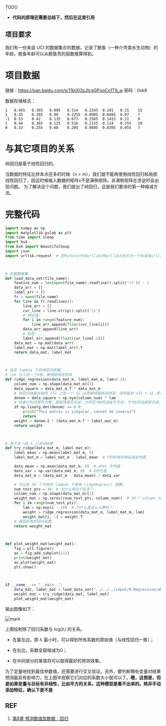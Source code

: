 

TODO

* **代码的原理还需要总结下，然后在这里引用**




## 项目要求


我们有一份来自 UCI 的数据集合的数据，记录了鲍鱼（一种介壳类水生动物）的年龄。鲍鱼年龄可以从鲍鱼壳的层数推算得到。


# 项目数据


链接：https://pan.baidu.com/s/11biXI3zJlcgGPoqCcfT9_w 密码：0sk8

数据存储格式：


```
1   0.455   0.365   0.095   0.514   0.2245  0.101   0.15    15
1   0.35    0.265   0.09    0.2255  0.0995  0.0485  0.07    7
-1  0.53    0.42    0.135   0.677   0.2565  0.1415  0.21    9
1   0.44    0.365   0.125   0.516   0.2155  0.114   0.155   10
0   0.33    0.255   0.08    0.205   0.0895  0.0395  0.055   7
```




# 与其它项目的关系


岭回归是基于线性回归的。

当数据的特征比样本点还多的时候（n > m），我们就不能再使用线性回归和局部线性回归了，因这时候输入数据的矩阵x不是满秩矩阵。非满秩矩阵在求逆时会出现问题。 为了解决这个问题，我们提出了岭回归，这是我们要讲的第一种缩减方法。


# 完整代码



```python
import numpy as np
import matplotlib.pylab as plt
from time import sleep
import bs4
from bs4 import BeautifulSoup
import json
import urllib.request  # 在Python3中将urllib2和urllib3合并为一个标准库urllib,其中的urllib2.urlopen更改为urllib.request.urlopen


​
# 加载数据集
def load_data_set(file_name):
    feature_num = len(open(file_name).readline().split('\t')) - 1
    data_arr = []
    label_arr = []
    fr = open(file_name)
    for line in fr.readlines():
        line_arr = []
        cur_line = line.strip().split('\t')
        # 特征值
        for i in range(feature_num):
            line_arr.append(float(cur_line[i]))
        data_arr.append(line_arr)
        # 标签
        label_arr.append(float(cur_line[-1]))
    data_mat = np.mat(data_arr)
    label_mat = np.mat(label_arr).T
    return data_mat, label_mat


​
# 给定 lambda 下的岭回归求解。
# lam 引入的一个λ值，使得矩阵非奇异
def ridge_regression(data_mat_m, label_mat_m, lam=0.2):
    column_num = np.shape(data_mat_m)[1]
    data_square = data_mat_m.T * data_mat_m
    # 岭回归就是在矩阵 xTx 上加一个 λI 从而使得矩阵非奇异，进而能对 xTx + λI 求逆
    denom = data_square + np.eye(column_num) * lam
    # 检查行列式是否为零，即矩阵是否可逆，行列式为0的话就不可逆，不为0的话就是可逆。
    if np.linalg.det(denom) == 0.0:
        print("This matrix is singular, cannot do inverse")
        return
    weight = denom.I * (data_mat_m.T * label_mat_m)
    return weight


​
# 用于在一组 λ 上测试结果
def try_ridge(data_mat_m, label_mat_m):
    label_mean = np.mean(label_mat_m, 0)
    label_mat_m = label_mat_m - label_mean  # Y的所有的特征减去均值

    data_mean = np.mean(data_mat_m, 0)  # xMat 平均值
    data_var = np.var(data_mat_m, 0)  # X的方差
    data_mat_m = (data_mat_m - data_mean) / data_var

    # 可以在 30 个不同的 lambda 下调用 ridgeRegres() 函数。
    num_test_pts = 30  # 为什么用这个名字？
    column_num = np.shape(data_mat_m)[1]
    weight_mat = np.zeros((num_test_pts, column_num))  # 30 * column_num
    for i in range(num_test_pts):
        lam = np.exp(i - 10)  # 为什么是这么计算的？
        weight = ridge_regression(data_mat_m, label_mat_m, lam)
        weight_mat[i, :] = weight.T
    # 返回所有的回归系数
    return weight_mat


​
def plot_weight_mat(weight_mat):
    fig = plt.figure()
    ax = fig.add_subplot(111)
    print(weight_mat)
    ax.plot(weight_mat)
    plt.show()


​
if __name__ == "__main__":
    data_mat, label_mat = load_data_set("../../../input/8.Regression/abalone.txt")
    weight_mat = try_ridge(data_mat, label_mat)
    plot_weight_mat(weight_mat)
```

输出图像如下：


![mark](http://pacdb2bfr.bkt.clouddn.com/blog/image/180727/6lle5J2LLH.png?imageslim)

上图绘制除了回归系数与 log(λ) 的关系。




  * 在最左边，即 λ 最小时，可以得到所有系数的原始值（与线性回归一致）；

  * 在右边，系数全部缩减为0；

  * 在中间部分的某值将可以取得最好的预测效果。


为了定量地找到最佳参数值，还需要进行交叉验证。另外，要判断哪些变量对结果预测最具有影响力，在上图中观察它们对应的系数大小就可以了。**嗯，这倒是，但是如果变量与目标有非线性，比如平方的关系，这种模型是看不出来的。除非手动添加特征，确认下是不是**




## REF

1. [第8章 预测数值型数据：回归](http://ml.apachecn.org/mlia/regress/)
